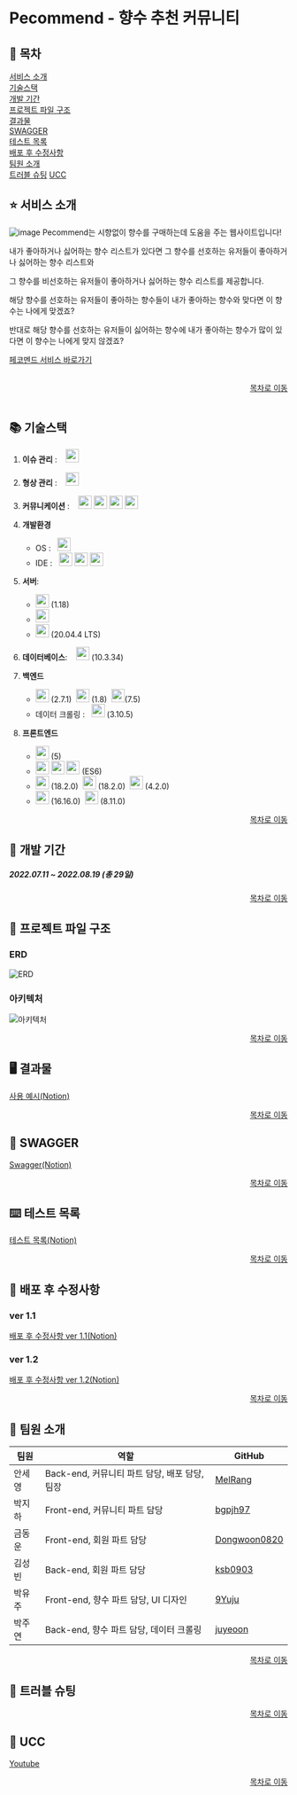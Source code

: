# Pecommend - 향수 추천 커뮤니티


## :memo: 목차
[서비스 소개](#star-서비스-소개)  
[기술스택](#books-기술스택)  
[개발 기간](#calendar-개발-기간)  
[프로젝트 파일 구조](#file_folder-프로젝트-파일-구조)  
[결과물](#desktop_computer-결과물)  
[SWAGGER](#green_book-swagger)  
[테스트 목록](#keyboard-테스트-목록)  
[배포 후 수정사항](#wrench-배포-후-수정사항)  
[팀원 소개](#bust_in_silhouette-팀원-소개)  
[트러블 슈팅](#dizzy-트러블-슈팅) 
[UCC](#movie_camera-ucc)  


<!-- ----------------------------------------------------------------------------------------------------------- -->



## :star: 서비스 소개

![image](/uploads/7348808649e6e83f52355239c3aa8ae7/image.png)
Pecommend는 시향없이 향수를 구매하는데 도움을 주는 웹사이트입니다!

내가 좋아하거나 싫어하는 향수 리스트가 있다면 그 향수를 선호하는 유저들이 좋아하거나 싫어하는 향수 리스트와

그 향수를 비선호하는 유저들이 좋아하거나 싫어하는 향수 리스트를 제공합니다.

해당 향수를 선호하는 유저들이 좋아하는 향수들이 내가 좋아하는 향수와 맞다면 이 향수는 나에게 맞겠죠?

반대로 해당 향수를 선호하는 유저들이 싫어하는 향수에 내가 좋아하는 향수가 많이 있다면 이 향수는 나에게 맞지 않겠죠?

[페코멘드 서비스 바로가기](https://pecommend.com)

<br/>

<div align=right><a href="#memo-목차">목차로 이동</a></div>
<br/>

## :books: 기술스택

1. **이슈 관리** :&nbsp;&nbsp;&nbsp;&nbsp;<img src="https://img.shields.io/badge/Jira-0052CC?style=for-the-badge&logo=JiraSoftware&logoColor=white" height="24px">  

2. **형상 관리** :&nbsp;&nbsp;&nbsp;&nbsp;<img src="https://img.shields.io/badge/GitLab-FC6D26?style=for-the-badge&logo=GitLab&logoColor=white" height="24px">  

3. **커뮤니케이션** :&nbsp;&nbsp;&nbsp;&nbsp;<img src="https://img.shields.io/badge/Mattermost-0058CC?style=for-the-badge&logo=Mattermost&logoColor=white" height="24px"> <img src="https://img.shields.io/badge/Notion-000000?style=for-the-badge&logo=Notion&logoColor=white" height="24px"> <img src="https://img.shields.io/badge/Discord-5865F2?style=for-the-badge&logo=Discord&logoColor=white" height="24px"> <img src="https://img.shields.io/badge/Webex-00BCEB?style=for-the-badge&logoColor=white" height="24px">  

4. **개발환경**
    + OS :&nbsp;&nbsp;&nbsp;<img src="https://img.shields.io/badge/Windows 10-0078D6?style=for-the-badge&logo=Windows&logoColor=white" height="24px">
    + IDE :&nbsp;&nbsp;&nbsp;<img src="https://img.shields.io/badge/Intellij-000000?style=for-the-badge&logo=IntelliJIDEA&logoColor=white" height="24px"> <img src="https://img.shields.io/badge/Vscode-007ACC?style=for-the-badge&logo=VisualStudioCode&logoColor=white" height="24px"> <img src="https://img.shields.io/badge/Figma-F24E1E?style=for-the-badge&logo=Figma&logoColor=white" height="24px">  

5. **서버**:  
    + <img src="https://img.shields.io/badge/NGINX-009639?style=for-the-badge&logo=NGINX&logoColor=white" height="24px"> (1.18)
    + <img src="https://img.shields.io/badge/Amazon EC2-FF9900?style=for-the-badge&logo=AmazonEC2&logoColor=white" height="24px">
    + <img src="https://img.shields.io/badge/Ubuntu-E95420?style=for-the-badge&logo=Ubuntu&logoColor=white" height="24px"> (20.04.4 LTS) 

6. **데이터베이스**:&nbsp;&nbsp;&nbsp;&nbsp;<img src="https://img.shields.io/badge/mariaDB-003545?style=for-the-badge&logo=mariaDB&logoColor=white" height="24px"> (10.3.34)
    <br/>

7. **백엔드**  
    + <img src="https://img.shields.io/badge/spring boot-6DB33F?style=for-the-badge&logo=SpringBoot&logoColor=white" height="24px"> (2.7.1)&nbsp;&nbsp;<img src="https://img.shields.io/badge/java-007396?style=for-the-badge&logo=java&logoColor=white" height="24px"> (1.8)&nbsp;&nbsp;<img src="https://img.shields.io/badge/Gradle-02303A?style=for-the-badge&logo=Gradle&logoColor=white" height="24px">(7.5) 
    + 데이터 크롤링 :&nbsp;&nbsp;&nbsp;<img src="https://img.shields.io/badge/python-3776AB?style=for-the-badge&logo=python&logoColor=white" height="24px"> (3.10.5)


8. **프론트엔드**
    + <img src="https://img.shields.io/badge/bootstrap-7952B3?style=for-the-badge&logo=bootstrap&logoColor=white" height="24px"> (5)
    + <img src="https://img.shields.io/badge/html5-E34F26?style=for-the-badge&logo=html5&logoColor=white" height="24px"> <img src="https://img.shields.io/badge/css-1572B6?style=for-the-badge&logo=css3&logoColor=white" height="24px"> <img src="https://img.shields.io/badge/javascript-F7DF1E?style=for-the-badge&logo=javascript&logoColor=black" height="24px"> (ES6)
    + <img src="https://img.shields.io/badge/React-61DAFB?style=for-the-badge&logo=react&logoColor=black" height="24px"> (18.2.0)&nbsp;&nbsp;<img src="https://img.shields.io/badge/react bootstrap-61DAFB?style=for-the-badge&logoColor=black" height="24px"> (18.2.0)&nbsp;&nbsp;<img src="https://img.shields.io/badge/Redux-764ABC?style=for-the-badge&logo=Redux&logoColor=black" height="24px"> (4.2.0)
    + <img src="https://img.shields.io/badge/node.js-339933?style=for-the-badge&logo=Node.js&logoColor=white" height="24px"> (16.16.0)&nbsp;&nbsp;<img src="https://img.shields.io/badge/npm-CB3837?style=for-the-badge&logo=npm&logoColor=white" height="24px"> (8.11.0)

<div align=right><a href="#memo-목차">목차로 이동</a></div>

<!-- ----------------------------------------------------------------------------------------------------------- -->

## :calendar: 개발 기간
##### 2022.07.11 ~ 2022.08.19 (총 29일)



<div align=right><a href="#memo-목차">목차로 이동</a></div>
<!-- ----------------------------------------------------------------------------------------------------------- -->

## :file_folder: 프로젝트 파일 구조



### ERD
![ERD](/uploads/c2288e62e798df318fd9b5d33a9892b6/erd.png)


### 아키텍처

![아키텍처](/uploads/1fd284b9902239b45643dee16bd52234/image.png)

<div align=right><a href="#memo-목차">목차로 이동</a></div>

<!-- ----------------------------------------------------------------------------------------------------------- -->



## :desktop_computer: 결과물
[사용 예시(Notion)](https://www.notion.so/98ad2045e4424564954e5969f1823d66)

<div align=right><a href="#memo-목차">목차로 이동</a></div>

<!-- ----------------------------------------------------------------------------------------------------------- -->

## :green_book: SWAGGER
[Swagger(Notion)](https://bouncy-freedom-637.notion.site/Swagger-0803536ccdfa44a7b0b671831808a28e)

<div align=right><a href="#memo-목차">목차로 이동</a></div>

<!-- ----------------------------------------------------------------------------------------------------------- -->

## :keyboard: 테스트 목록
[테스트 목록(Notion)](https://bouncy-freedom-637.notion.site/Git-1499c9a824d14abeb8fff6619992947e)

<div align=right><a href="#memo-목차">목차로 이동</a></div>

<!-- ----------------------------------------------------------------------------------------------------------- -->


## :wrench: 배포 후 수정사항

### ver 1.1
[배포 후 수정사항 ver 1.1(Notion)](https://bouncy-freedom-637.notion.site/ver-1-1-8a6d6fd61657409faf7c276d2526b37e)

### ver 1.2
[배포 후 수정사항 ver 1.2(Notion)](https://bouncy-freedom-637.notion.site/ver-1-2-81a182628f2a4ac5bfd7d4fb46352c03)

<div align=right><a href="#memo-목차">목차로 이동</a></div>

<!-- ----------------------------------------------------------------------------------------------------------- -->


## :bust_in_silhouette: 팀원 소개

| 팀원   | 역할                              | GitHub                              |
| ------ | --------------------------------- | --------------------------------- |
| 안세영 | Back-end, 커뮤니티 파트 담당, 배포 담당, 팀장 | [MelRang](https://github.com/melrang)  |
| 박지하 | Front-end, 커뮤니티 파트 담당 | [bgpjh97](https://github.com/bgpjh) |
| 금동운 | Front-end, 회원 파트 담당 | [Dongwoon0820](https://github.com/Dongwoon0820) |
| 김성빈 | Back-end, 회원 파트 담당 | [ksb0903](https://github.com/ksb0903) |
| 박유주 | Front-end, 향수 파트 담당, UI 디자인 | [9Yuju](https://github.com/9Yuju)   |
| 박주연 | Back-end, 향수 파트 담당, 데이터 크롤링 | [juyeoon](https://github.com/juyeoon)  |


<div align=right><a href="#memo-목차">목차로 이동</a></div>

<!-- ----------------------------------------------------------------------------------------------------------- -->

## :dizzy: 트러블 슈팅


<div align=right><a href="#memo-목차">목차로 이동</a></div>

<!-- ----------------------------------------------------------------------------------------------------------- -->


## :movie_camera: UCC

[Youtube](https://youtu.be/YY50tJs5ocI)


<div align=right><a href="#memo-목차">목차로 이동</a></div>
